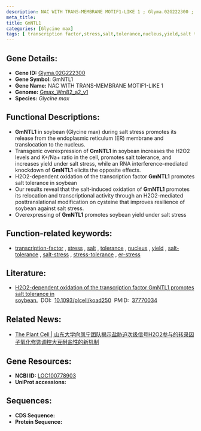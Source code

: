 ```yaml
---
description: NAC WITH TRANS-MEMBRANE MOTIF1-LIKE 1 ; Glyma.02G222300 ; Glycine max
meta_title:
title: GmNTL1
categories: [Glycine max]
tags: [ transcription factor,stress,salt,tolerance,nucleus,yield,salt tolerance,salt stress,stress tolerance,er stress ]
---
```


## Gene Details:
- **Gene ID:**	[Glyma.02G222300](https://ensembl.gramene.org/Triticum_aestivum/Gene/Summary?g=Glyma.02G222300)
- **Gene Symbol:** GmNTL1
- **Gene Name:** NAC WITH TRANS-MEMBRANE MOTIF1-LIKE 1
- **Genome:** [Gmax_Wm82_a2_v1](https://phytozome-next.jgi.doe.gov/info/Gmax_Wm82_a2_v1)
- **Species:** *Glycine max*

## Functional Descriptions:
   - **GmNTL1** in soybean (Glycine max) during salt stress promotes its release from the endoplasmic reticulum (ER) membrane and translocation to the nucleus.
   - Transgenic overexpression of **GmNTL1** in soybean increases the H2O2 levels and K+/Na+ ratio in the cell, promotes salt tolerance, and increases yield under salt stress, while an RNA interference–mediated knockdown of **GmNTL1** elicits the opposite effects.
   - H2O2-dependent oxidation of the transcription factor **GmNTL1** promotes salt tolerance in soybean
   - Our results reveal that the salt-induced oxidation of **GmNTL1** promotes its relocation and transcriptional activity through an H2O2-mediated posttranslational modification on cysteine that improves resilience of soybean against salt stress.
   - Overexpressing of **GmNTL1** promotes soybean yield under salt stress

## Function-related keywords:
   - [transcription-factor](/tags/transcription-factor/)&nbsp;,&nbsp;[stress](/tags/stress/)&nbsp;,&nbsp;[salt](/tags/salt/)&nbsp;,&nbsp;[tolerance](/tags/tolerance/)&nbsp;,&nbsp;[nucleus](/tags/nucleus/)&nbsp;,&nbsp;[yield](/tags/yield/)&nbsp;,&nbsp;[salt-tolerance](/tags/salt-tolerance/)&nbsp;,&nbsp;[salt-stress](/tags/salt-stress/)&nbsp;,&nbsp;[stress-tolerance](/tags/stress-tolerance/)&nbsp;,&nbsp;[er-stress](/tags/er-stress/)

## Literature:
   - [H2O2-dependent oxidation of the transcription factor GmNTL1 promotes salt tolerance in soybean.]( https://academic.oup.com/plcell/advance-article/doi/10.1093/plcell/koad250/7285782?login=true)&nbsp;&nbsp;DOI:&nbsp;&nbsp;[10.1093/plcell/koad250](https://academic.oup.com/plcell/advance-article/doi/10.1093/plcell/koad250/7285782?login=true)&nbsp;&nbsp;PMID:&nbsp;&nbsp;[37770034](https://pubmed.ncbi.nlm.nih.gov/37770034/)

## Related News:
   - [The Plant Cell | 山东大学向凤宁团队揭示盐胁迫次级信号H2O2参与的转录因子氧化修饰调控大豆耐盐性的新机制](https://mp.weixin.qq.com/s?__biz=Mzg3MDEwNDEyMg==&mid=2247557001&idx=4&sn=1264a664d9dcfea7b682c8cb9bf1a281&chksm=dc1cc83258f7ff25274fe6dfbae16af6ef92bc7bbaf972e960930c917efe9ed022d2b87228a9&scene=27#wechat_redirect)

## Gene Resources:
- **NCBI ID:**  [LOC100778903](https://www.ncbi.nlm.nih.gov/gene/?term=LOC100778903)
- **UniProt accessions:** [](https://www.uniprot.org/uniprotkb//entry)



## Sequences:
- **CDS Sequence:**
- **Protein Sequence:**

